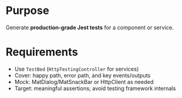 # Purpose
Generate **production‑grade Jest tests** for a component or service.

# Requirements
- Use `TestBed` (`HttpTestingController` for services)
- Cover: happy path, error path, and key events/outputs
- Mock: MatDialog/MatSnackBar or HttpClient as needed
- Target: meaningful assertions; avoid testing framework internals
